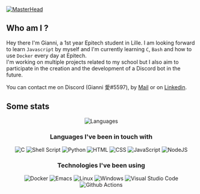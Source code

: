 [![MasterHead](https://cdn.discordapp.com/attachments/507551445021753370/1043140733223321600/banner_1.png)](https://github.com/CapucheGianni)

## Who am I ?
Hey there I'm Gianni, a 1st year Epitech student in Lille. I am looking forward to learn `Javascript` by myself and I'm currently learning `C`, `Bash` and how to use `Docker` every day at Epitech.  
I'm working on multiple projects related to my school but I also aim to participate in the creation and the development of a Discord bot in the future.

You can contact me on Discord (Gianni 愛#5597), by [Mail](mailto:gianni.henriques@gmail.com) or on [Linkedin](https://linkedin.com/in/gianni-henriques).

## Some stats

<div align="center">
  
  ![Languages](https://github-readme-stats.vercel.app/api/top-langs/?username=capuchegianni&layout=compact&theme=tokyonight&border_radius=3)

  ### Languages I've been in touch with

  ![C](https://img.shields.io/badge/C-00599C?style=for-the-badge&logo=c&logoColor=white)
  ![Shell Script](https://img.shields.io/badge/shell_script-%23121011.svg?style=for-the-badge&logo=gnu-bash&logoColor=white)
  ![Python](https://img.shields.io/badge/Python-14354C?style=for-the-badge&logo=python&logoColor=white)
  ![HTML](https://img.shields.io/badge/HTML5-E34F26?style=for-the-badge&logo=html5&logoColor=white)
  ![CSS](https://img.shields.io/badge/CSS3-1572B6?style=for-the-badge&logo=css3&logoColor=white)
  ![JavaScript](https://img.shields.io/badge/JavaScript-323330?style=for-the-badge&logo=javascript&logoColor=F7DF1E)
  ![NodeJS](https://img.shields.io/badge/Node.js-43853D?style=for-the-badge&logo=node.js&logoColor=white)
  <br>

  ### Technologies I've been using

  ![Docker](https://img.shields.io/badge/docker-%230db7ed.svg?style=for-the-badge&logo=docker&logoColor=white)
  ![Emacs](https://img.shields.io/badge/Emacs-%237F5AB6.svg?&style=for-the-badge&logo=gnu-emacs&logoColor=white)
  ![Linux](https://img.shields.io/badge/Linux-FCC624?style=for-the-badge&logo=linux&logoColor=black)
  ![Windows](https://img.shields.io/badge/Windows-0078D6?style=for-the-badge&logo=windows&logoColor=white)
  ![Visual Studio Code](https://img.shields.io/badge/Visual%20Studio%20Code-0078d7.svg?style=for-the-badge&logo=visual-studio-code&logoColor=white)
  ![Github Actions](https://img.shields.io/badge/GitHub_Actions-2088FF?style=for-the-badge&logo=github-actions&logoColor=white)

  <!-- ![Activity](http://github-readme-streak-stats.herokuapp.com?user=CapucheGianni&theme=tokyonight&border_radius=3) -->

</div>
